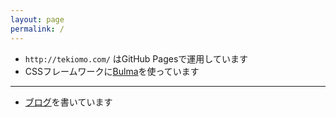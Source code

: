 ```yaml
---
layout: page
permalink: /
---
```


* `http://tekiomo.com/` はGitHub Pagesで運用しています
* CSSフレームワークに[Bulma](http://bulma.io/)を使っています

----

* [ブログ](/blog/)を書いています
